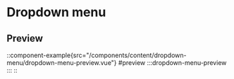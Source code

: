 # Dropdown menu

## Preview

::component-example{src="/components/content/dropdown-menu/dropdown-menu-preview.vue"}
#preview
 :::dropdown-menu-preview
 :::
::